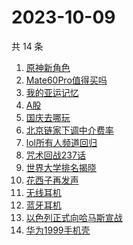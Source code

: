 # 2023-10-09

共 14 条

<!-- BEGIN -->
<!-- 最后更新时间 Mon Oct 09 2023 21:12:28 GMT+0800 (China Standard Time) -->

1. [原神新角色](https://www.zhihu.com/search?q=%E5%8E%9F%E7%A5%9E%E6%96%B0%E8%A7%92%E8%89%B2)
1. [Mate60Pro值得买吗](https://www.zhihu.com/search?q=Mate60Pro%E5%80%BC%E5%BE%97%E4%B9%B0%E5%90%97)
1. [我的亚运记忆](https://www.zhihu.com/search?q=%E6%88%91%E7%9A%84%E4%BA%9A%E8%BF%90%E8%AE%B0%E5%BF%86)
1. [A股](https://www.zhihu.com/search?q=A%E8%82%A1)
1. [国庆去哪玩](https://www.zhihu.com/search?q=%E5%9B%BD%E5%BA%86%E5%8E%BB%E5%93%AA%E7%8E%A9)
1. [北京链家下调中介费率](https://www.zhihu.com/search?q=%E5%8C%97%E4%BA%AC%E9%93%BE%E5%AE%B6%E4%B8%8B%E8%B0%83%E4%B8%AD%E4%BB%8B%E8%B4%B9%E7%8E%87)
1. [lol所有人频道回归](https://www.zhihu.com/search?q=lol%E6%89%80%E6%9C%89%E4%BA%BA%E9%A2%91%E9%81%93%E5%9B%9E%E5%BD%92)
1. [咒术回战237话](https://www.zhihu.com/search?q=%E5%92%92%E6%9C%AF%E5%9B%9E%E6%88%98237%E8%AF%9D)
1. [世界大学排名揭晓](https://www.zhihu.com/search?q=%E4%B8%96%E7%95%8C%E5%A4%A7%E5%AD%A6%E6%8E%92%E5%90%8D%E6%8F%AD%E6%99%93)
1. [花西子再发声](https://www.zhihu.com/search?q=%E8%8A%B1%E8%A5%BF%E5%AD%90%E5%86%8D%E5%8F%91%E5%A3%B0)
1. [无线耳机](https://www.zhihu.com/search?q=%E6%97%A0%E7%BA%BF%E8%80%B3%E6%9C%BA)
1. [蓝牙耳机](https://www.zhihu.com/search?q=%E8%93%9D%E7%89%99%E8%80%B3%E6%9C%BA)
1. [以色列正式向哈马斯宣战](https://www.zhihu.com/search?q=%E4%BB%A5%E8%89%B2%E5%88%97%E6%AD%A3%E5%BC%8F%E5%90%91%E5%93%88%E9%A9%AC%E6%96%AF%E5%AE%A3%E6%88%98)
1. [华为1999手机壳](https://www.zhihu.com/search?q=%E5%8D%8E%E4%B8%BA1999%E6%89%8B%E6%9C%BA%E5%A3%B3)

<!-- END -->
